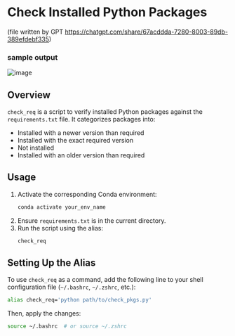 
# Check Installed Python Packages
(file written by GPT https://chatgpt.com/share/67acddda-7280-8003-89db-389efdebf335)

### sample output
![image](https://github.com/user-attachments/assets/7af07c30-3ad5-48e8-8661-937fb41bb1c9)

## Overview
`check_req` is a script to verify installed Python packages against the `requirements.txt` file. It categorizes packages into:
- Installed with a newer version than required
- Installed with the exact required version
- Not installed
- Installed with an older version than required

## Usage
1. Activate the corresponding Conda environment:
   ```sh
   conda activate your_env_name
   ```
2. Ensure `requirements.txt` is in the current directory.
3. Run the script using the alias:
   ```sh
   check_req
   ```

## Setting Up the Alias
To use `check_req` as a command, add the following line to your shell configuration file (`~/.bashrc`, `~/.zshrc`, etc.):
   ```sh
   alias check_req='python path/to/check_pkgs.py'
   ```
Then, apply the changes:
   ```sh
   source ~/.bashrc  # or source ~/.zshrc
   ```



